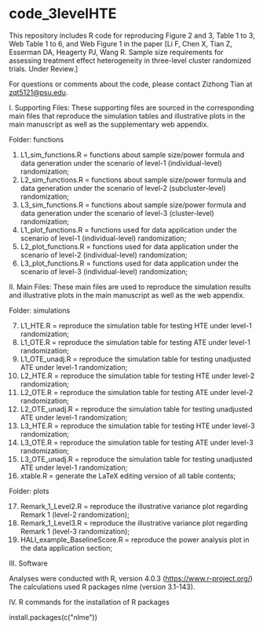 # code_3levelHTE
This repository includes R code for reproducing Figure 2 and 3, Table 1 to 3, Web Table 1 to 6, and Web Figure 1 in the paper [Li F, Chen X, Tian Z, Esserman DA, Heagerty PJ, Wang R. Sample size requirements for assessing treatment effect heterogeneity in three-level cluster randomized trials. Under Review.]

For questions or comments about the code, please contact Zizhong Tian at <zqt5121@psu.edu>.

I. Supporting Files: These supporting files are sourced in the corresponding main files that reproduce the simulation tables and illustrative plots in the main manuscript as well as the supplementary web appendix.

Folder: functions

1) L1_sim_functions.R = functions about sample size/power formula and data generation under the scenario of level-1 (individual-level) randomization;
2) L2_sim_functions.R = functions about sample size/power formula and data generation under the scenario of level-2 (subcluster-level) randomization;
3) L3_sim_functions.R = functions about sample size/power formula and data generation under the scenario of level-3 (cluster-level) randomization;
4) L1_plot_functions.R = functions used for data application under the scenario of level-1 (individual-level) randomization;
5) L2_plot_functions.R = functions used for data application under the scenario of level-2 (individual-level) randomization;
6) L3_plot_functions.R = functions used for data application under the scenario of level-3 (individual-level) randomization;

II. Main Files: These main files are used to reproduce the simulation results and illustrative plots in the main manuscript as well as the web appendix.

Folder: simulations

7) L1_HTE.R = reproduce the simulation table for testing HTE under level-1 randomization;
8) L1_OTE.R = reproduce the simulation table for testing ATE under level-1 randomization;
9) L1_OTE_unadj.R = reproduce the simulation table for testing unadjusted ATE under level-1 randomization;
10) L2_HTE.R = reproduce the simulation table for testing HTE under level-2 randomization;
11) L2_OTE.R = reproduce the simulation table for testing ATE under level-2 randomization;
12) L2_OTE_unadj.R = reproduce the simulation table for testing unadjusted ATE under level-1 randomization;
13) L3_HTE.R = reproduce the simulation table for testing HTE under level-3 randomization;
14) L3_OTE.R = reproduce the simulation table for testing ATE under level-3 randomization;
15) L3_OTE_unadj.R = reproduce the simulation table for testing unadjusted ATE under level-1 randomization;
16) xtable.R = generate the LaTeX editing version of all table contents;

Folder: plots

17) Remark_1_Level2.R = reproduce the illustrative variance plot regarding Remark 1 (level-2 randomization);
18) Remark_1_Level3.R = reproduce the illustrative variance plot regarding Remark 1 (level-3 randomization);
19) HALI_example_BaselineScore.R = reproduce the power analysis plot in the data application section;

III. Software 

Analyses were conducted with R, version 4.0.3 (https://www.r-project.org/)
The calculations used R packages nlme (version 3.1-143).

IV. R commands for the installation of R packages 

install.packages(c("nlme")) 
